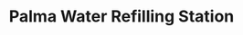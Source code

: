 ---
title: "Palma Water Refilling Station"
url: /san-jose/palma-water-refilling-station/
shop: Wasser
---